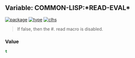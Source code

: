 ## Variable: COMMON-LISP:\*READ-EVAL\*
[![package](https://img.shields.io/badge/Package-COMMON--LISP-5f9ea0.svg?style=social&colorA=999999)](../) [![type](https://img.shields.io/badge/Type-Variable-5f9ea0.svg?style=social&colorA=999999)](../#variable) [![clhs](https://img.shields.io/badge/CLHS-*READ--EVAL*-5f9ea0.svg?style=social&colorA=999999)](http://www.lispworks.com/documentation/HyperSpec/Body/v_rd_eva.htm) 

> If false, then the #. read macro is disabled.

### Value
```cl
t
```
